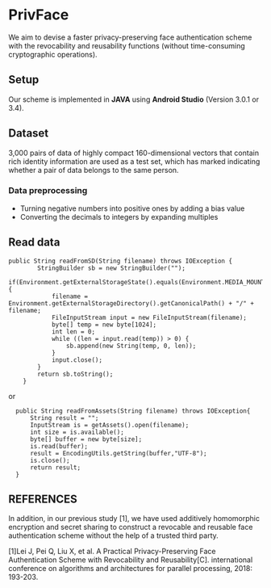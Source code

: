 # PrivFace
We aim to devise a faster privacy-preserving face authentication scheme with the revocability and reusability functions (without time-consuming cryptographic operations). 

## Setup
Our scheme is implemented in **JAVA** using **Android Studio** (Version 3.0.1 or 3.4).

## Dataset
3,000 pairs of data of highly compact 160-dimensional vectors that contain rich identity information are used as a test set, which has marked indicating whether a pair of data belongs to the same person.

### Data preprocessing
* Turning negative numbers into positive ones by adding a bias value
* Converting the decimals to integers by expanding multiples

## Read data
```
public String readFromSD(String filename) throws IOException {
        StringBuilder sb = new StringBuilder("");
        if(Environment.getExternalStorageState().equals(Environment.MEDIA_MOUNTED)) {
            filename = Environment.getExternalStorageDirectory().getCanonicalPath() + "/" + filename;
            FileInputStream input = new FileInputStream(filename);
            byte[] temp = new byte[1024];
            int len = 0;
            while ((len = input.read(temp)) > 0) {
                sb.append(new String(temp, 0, len));
            }
            input.close();
        }
        return sb.toString();
    }
  ```
  or
  ```
    public String readFromAssets(String filename) throws IOException{
        String result = "";
        InputStream is = getAssets().open(filename);
        int size = is.available();
        byte[] buffer = new byte[size];
        is.read(buffer);
        result = EncodingUtils.getString(buffer,"UTF-8");
        is.close();
        return result;
    }
 ```
 
## REFERENCES
In addition, in our previous study [1], we have used additively homomorphic encryption and secret sharing to construct a revocable and reusable face authentication scheme without the help of a trusted third party.

[1]Lei J, Pei Q, Liu X, et al. A Practical Privacy-Preserving Face Authentication Scheme with Revocability and Reusability[C]. international conference on algorithms and architectures for parallel processing, 2018: 193-203.

